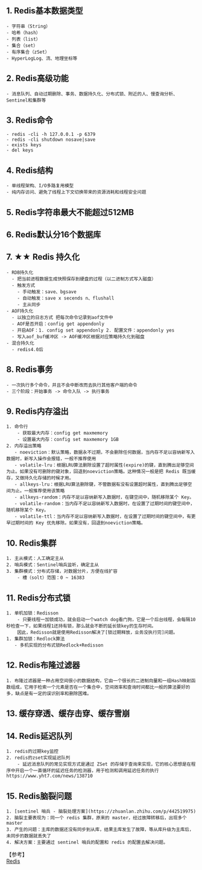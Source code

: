 ## 1. Redis基本数据类型
    - 字符串（String）
    - 哈希（hash）
    - 列表（list）
    - 集合（set）
    - 有序集合（zSet）
    - HyperLogLog、流、地理坐标等
## 2. Redis高级功能
    - 消息队列、自动过期删除、事务、数据持久化、分布式锁、附近的人、慢查询分析、Sentinel和集群等
## 3. Redis命令
    - redis -cli -h 127.0.0.1 -p 6379
    - redis -cli shutdown nosave|save
    - exists keys
    - del keys
## 4. Redis结构
    - 单线程架构、I/O多路复用模型
    - 纯内存访问、避免了线程上下文切换带来的资源消耗和线程安全问题
## 5. Redis字符串最大不能超过512MB
## 6. Redis默认分16个数据库
## 7. ★★ Redis 持久化
    - RDB持久化
      - 把当前进程数据生成快照保存到硬盘的过程（以二进制方式写入磁盘）
      - 触发方式
        - 手动触发：save、bgsave
        - 自动触发：save x secends n、flushall
        - 主从同步
    - AOF持久化
      - 以独立的日志方式 把每次命令记录到aof文件中
      - AOF是否开启：config get appendonly
      - 开启AOF：1. config set appendonly 2. 配置文件：appendonly yes
      - 写入aof_buf缓冲区 -> AOF缓冲区根据对应策略持久化到磁盘
    - 混合持久化
      - redis4.0后
## 8. Redis事务
    - 一次执行多个命令，并且不会中断改而去执行其他客户端的命令
    - 三个阶段：开始事务 -> 命令入队 -> 执行事务
## 9. Redis内存溢出
    1. 命令行
        - 获取最大内存：config get maxmemory
        - 设置最大内存：config set maxmemory 1GB
    2. 内存溢出策略
       - noeviction：默认策略，数据永不过期，不会删除任何数据，当内存不足以容纳新写入数据时，新写入操作会报错，一般不推荐使用
       - volatile-lru：根据LRU算法删除设置了超时属性(expire)的键，直到腾出足够空间为止。如果没有可删除的键对象，回退到noeviction策略。这种情况一般是把 Redis 既当缓存，又做持久化存储的时候才用。
       - allkeys-lru：根据LRU算法删除键，不管数据有没有设置超时属性，直到腾出足够空间为止。一般推荐使用该策略
       - allkeys-random：内存不足以容纳新写入数据时，在键空间中，随机移除某个 Key。
       - volatile-random：当内存不足以容纳新写入数据时，在设置了过期时间的键空间中，随机移除某个 Key。
       - volatile-ttl：当内存不足以容纳新写入数据时，在设置了过期时间的键空间中，有更早过期时间的 Key 优先移除。如果没有，回退到noeviction策略。
## 10. Redis集群
    1. 主从模式：人工确定主从
    2. 哨兵模式：Sentinel哨兵监听，确定主从
    3. 集群模式：分布式存储，对数据分片，方便在线扩容
        - 槽（solt）范围：0 ~ 16383
## 11. Redis分布式锁
    1. 单机加锁：Redisson
        - 只要线程一加锁成功，就会启动一个watch dog看门狗，它是一个后台线程，会每隔10秒检查一下，如果线程1还持有锁，那么就会不断的延长锁key的生存时间。
        因此，Redisson就是使用Redisson解决了[锁过期释放，业务没执行完]问题。
    1. 集群加锁：Redlock算法
       - 多机实现的分布式锁Redlock+Redisson

## 12. Redis布隆过滤器
    1. 布隆过滤器是一种占用空间很小的数据结构，它由一个很长的二进制向量和一组Hash映射函数组成，它用于检索一个元素是否在一个集合中，空间效率和查询时间都比一般的算法要好的多，缺点是有一定的误识别率和删除困难。

## 13. 缓存穿透、缓存击穿、缓存雪崩

## 14. Redis延迟队列
    1. redis的过期key监控
    2. redis的zset实现延迟队列
        - 延迟消息队列的常见实现方式是通过 ZSet 的存储于查询来实现，它的核心思想是在程序中开启一个一直循环的延迟任务的检测器，用于检测和调用延迟任务的执行
    https://www.yht7.com/news/138710

## 15. Redis脑裂问题
    1. [sentinel 哨兵 - 脑裂处理方案](https://zhuanlan.zhihu.com/p/442519975)
    2. 脑裂主要表现为：同一个 redis 集群，原来的 master，经过故障转移后，出现多个 master
    3. 产生的问题：主库的数据还没有同步到从库，结果主库发生了故障，等从库升级为主库后，未同步的数据就丢失了
    4. 解决方案：主要通过 sentinel 哨兵的配置和 redis 的配置去解决问题。



【参考】  
[Redis](https://zhuanlan.zhihu.com/p/427496556)  